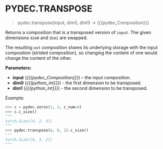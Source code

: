 # PYDEC.TRANSPOSE
> pydec.transpose(input, dim0, dim1) →  {{{pydec_Composition}}}

Returns a composition that is a transposed version of `input`. The given dimensions `dim0` and `dim1` are swapped.

The resulting `out` composition shares its underlying storage with the input composition (strided composition), so changing the content of one would change the content of the other.



**Parameters:**

* **input** (*{{{pydec_Composition}}}*) – the input composition.
* **dim0** (*{{{python_int}}}*) - the first dimension to be transposed.
* **dim1** (*{{{python_int}}}*) - the second dimension to be transposed.

Example:
```python
>>> c = pydec.zeros(2, 3, c_num=4)
>>> c.c_size()
"""
torch.Size([4, 2, 3])
"""
>>> pydec.transpose(c, 0, 1).c_size()
"""
torch.Size([4, 3, 2])
"""
```